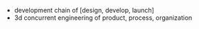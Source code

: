 - development chain of [design, develop, launch]
- 3d concurrent engineering of product, process, organization